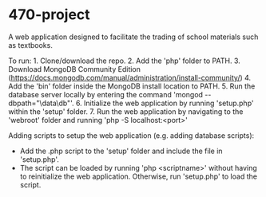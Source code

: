 # 470-project

A web application designed to facilitate the trading of school materials such as textbooks.

To  run:
    1. Clone/download the repo.
    2. Add the 'php' folder to PATH.
    3. Download MongoDB Community Edition (https://docs.mongodb.com/manual/administration/install-community/)
    4. Add the 'bin' folder inside the MongoDB install location to PATH.
    5. Run the database server locally by entering the command 'mongod --dbpath="\data\db"'.
    6. Initialize the web application by running 'setup.php' within the 'setup' folder.
    7. Run the web application by navigating to the 'webroot' folder and running 'php -S localhost:\<port\>'

Adding scripts to setup the web application (e.g. adding database scripts):
- Add the .php script to the 'setup' folder and include the file in 'setup.php'.
- The script can be loaded by running 'php \<scriptname\>' without having to reinitialize the web application. Otherwise, run 'setup.php' to load the script.